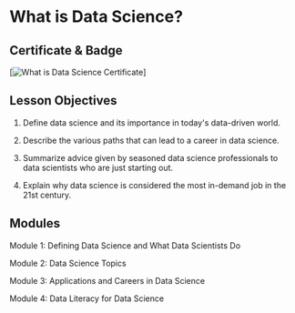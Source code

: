 # What is Data Science?

## Certificate & Badge
[![What is Data Science Certificate](https://www.coursera.org/account/accomplishments/verify/RT7DXGHMWEKA)]

## Lesson Objectives

1. Define data science and its importance in today's data-driven world.
   
2. Describe the various paths that can lead to a career in data science.
   
3. Summarize advice given by seasoned data science professionals to data scientists who are just starting out.
   
4. Explain why data science is considered the most in-demand job in the 21st century.

## Modules

Module 1: Defining Data Science and What Data Scientists Do

Module 2: Data Science Topics

Module 3: Applications and Careers in Data Science

Module 4: Data Literacy for Data Science

